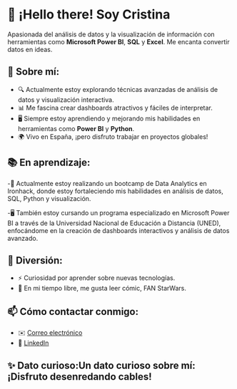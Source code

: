 

# 👋 ¡Hello there! Soy Cristina 

Apasionada del análisis de datos y la visualización de información con herramientas como **Microsoft Power BI**, **SQL** y **Excel**. Me encanta convertir datos en ideas.

## 🚀 Sobre mí:
- 🔍 Actualmente estoy explorando técnicas avanzadas de análisis de datos y visualización interactiva.
- 📊 Me fascina crear dashboards atractivos y fáciles de interpretar.
- 🖥️ Siempre estoy aprendiendo y mejorando mis habilidades en herramientas como **Power BI** y **Python**.
- 🌍 Vivo en España, ¡pero disfruto trabajar en proyectos globales!

## 📚 En aprendizaje:
-📘 Actualmente estoy realizando un bootcamp de Data Analytics en Ironhack, donde estoy fortaleciendo mis habilidades en análisis de datos, SQL, Python y visualización.

-🖥️ También estoy cursando un programa especializado en Microsoft Power BI a través de la Universidad Nacional de Educación a Distancia (UNED), enfocándome en la creación de dashboards interactivos y análisis de datos avanzado.

## 🌟 Diversión:
- ⚡ Curiosidad por aprender sobre nuevas tecnologías.
- 🎨 En mi tiempo libre, me gusta leer cómic, FAN StarWars.

## 📫 Cómo contactar conmigo:
- ✉️ [Correo electrónico](cris.puertascamarero@gmail.com)
- 💼 [LinkedIn](https://www.linkedin.com/in/cristina-puertas-camarero-8955a6349/)

## ✨ Dato curioso:Un dato curioso sobre mí: ¡Disfruto desenredando cables!


